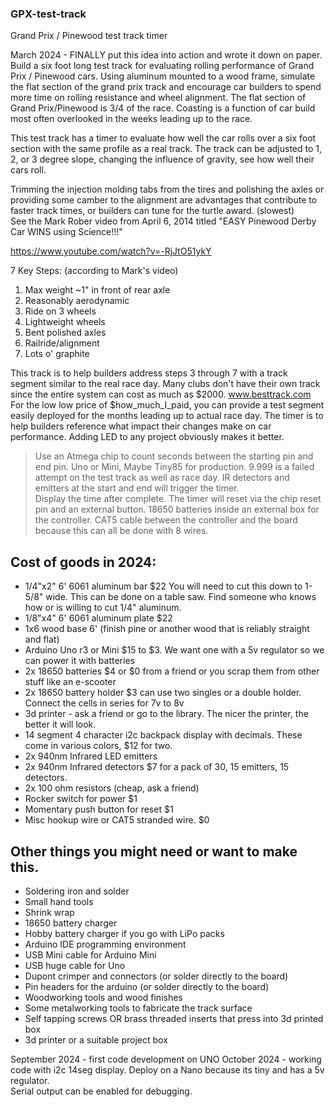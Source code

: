 ### GPX-test-track
Grand Prix / Pinewood test track timer


March 2024 - FINALLY put this idea into action and wrote it down on paper.
Build a six foot long test track for evaluating rolling performance of Grand Prix / Pinewood cars.
Using aluminum mounted to a wood frame, simulate the flat section of the grand prix track and encourage car builders to spend more time on rolling resistance and wheel alignment.  The flat section of Grand Prix/Pinewood is 3/4 of the race.
Coasting is a function of car build most often overlooked in the weeks leading up to the race.  

This test track has a timer to evaluate how well the car rolls over a six foot section with the same profile as a real track.
The track can be adjusted to 1, 2, or 3 degree slope, changing the influence of gravity, see how well their cars roll.

Trimming the injection molding tabs from the tires and polishing the axles or providing some camber to the alignment are
advantages that contribute to faster track times, or builders can tune for the turtle award. (slowest)  
See the Mark Rober video from April 6, 2014 titled "EASY Pinewood Derby Car WINS using Science!!!" 

https://www.youtube.com/watch?v=-RjJtO51ykY

7 Key Steps: (according to Mark's video)
1.  Max weight ~1" in front of rear axle
2.  Reasonably aerodynamic
3.  Ride on 3 wheels
4.  Lightweight wheels
5.  Bent polished axles
6.  Railride/alignment
7.  Lots o' graphite
   
This track is to help builders address steps 3 through 7 with a track segment similar to the real race day.
Many clubs don't have their own track since the entire system can cost as much as $2000.  www.besttrack.com
For the low low price of $how_much_I_paid, you can provide a test segment easily deployed for the months leading up to actual race day.
The timer is to help builders reference what impact their changes make on car performance.  Adding LED to any project obviously makes it better.


> Use an Atmega chip to count seconds between the starting pin and end pin. Uno or Mini,  Maybe Tiny85 for production.
> 9.999 is a failed attempt on the test track as well as race day.
> IR detectors and emitters at the start and end will trigger the timer.  
> Display the time after complete.
> The timer will reset via the chip reset pin and an external button.
> 18650 batteries inside an external box for the controller.
> CAT5 cable between the controller and the board because this can all be done with 8 wires.


## Cost of goods in 2024:
-   1/4"x2"  6' 6061 aluminum bar  $22  You will need to cut this down to 1-5/8" wide.  This can be done on a table saw.  Find someone who knows how or is willing to cut 1/4" aluminum.
-   1/8"x4"  6' 6061 aluminum plate  $22
-   1x6 wood base 6' (finish pine or another wood that is reliably straight and flat)
-   Arduino Uno r3 or Mini $15 to $3.  We want one with a 5v regulator so we can power it with batteries
-   2x 18650 batteries  $4 or $0 from a friend or you scrap them from other stuff like an e-scooter
-   2x 18650 battery holder  $3  can use two singles or a double holder.  Connect the cells in series for 7v to 8v
-   3d printer - ask a friend or go to the library.  The nicer the printer, the better it will look.
-   14 segment 4 character i2c backpack display with decimals.  These come in various colors, $12 for two.
-   2x 940nm Infrared LED emitters  
-   2x 940nm Infrared detectors  $7 for a pack of 30, 15 emitters, 15 detectors.
-   2x 100 ohm resistors  (cheap, ask a friend)
-   Rocker switch for power $1
-   Momentary push button for reset $1
-   Misc hookup wire or CAT5 stranded wire.  $0


## Other things you might need or want to make this.
-   Soldering iron and solder
-   Small hand tools
-   Shrink wrap
-   18650 battery charger
-   Hobby battery charger if you go with LiPo packs
-   Arduino IDE programming environment
-   USB Mini cable for Arduino Mini
-   USB huge cable for Uno
-   Dupont crimper and connectors (or solder directly to the board)
-   Pin headers for the arduino (or solder directly to the board)
-   Woodworking tools and wood finishes
-   Some metalworking tools to fabricate the track surface
-   Self tapping screws OR brass threaded inserts that press into 3d printed box
-   3d printer or a suitable project box

September 2024 - first code development on UNO
October 2024 - working code with i2c 14seg display. Deploy on a Nano because its tiny and has a 5v regulator.  
Serial output can be enabled for debugging.
